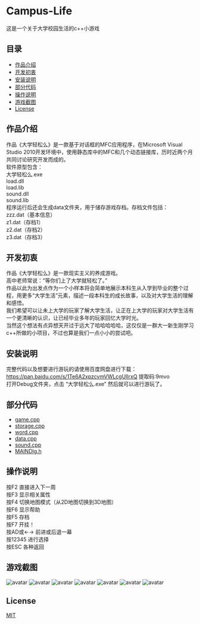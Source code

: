 # Campus-Life 
这是一个关于大学校园生活的c++小游戏

## 目录
* [作品介绍](#作品介绍)
* [开发初衷](#开发初衷)
* [安装说明](#安装说明)
* [部分代码](#部分代码)
* [操作说明](#操作说明)
* [游戏截图](#游戏截图)
* [License](#License)

## 作品介绍 <a name="作品介绍"></a>
作品《大学轻松么》是一款基于对话框的MFC应用程序，在Microsoft Visual Studio 2010开发环境中，使用静态库中的MFC和几个动态链接库，历时近两个月共同讨论研究开发而成的。</br>
软件原型包含：</br>
大学轻松么.exe</br>
load.dll</br>
load.lib</br>
sound.dll</br>
sound.lib</br>
程序运行后还会生成data文件夹，用于储存游戏存档。存档文件包括：</br>
zzz.dat（基本信息）</br>
z1.dat（存档1）</br>
z2.dat（存档2）</br>
z3.dat（存档3）</br>


## 开发初衷 <a name="开发初衷"></a>
作品《大学轻松么》是一款现实主义的养成游戏。</br>
高中老师常说：“等你们上了大学就轻松了。” </br>
作品以此为出发点作为一个小样本将会简单地展示本科生从入学到毕业的整个过程，用更多“大学生活”元素，描述一段本科生的成长故事，以及对大学生活的理解和感悟。</br>
我们希望可以让未上大学的玩家了解大学生活，让正在上大学的玩家对大学生活有一个更清晰的认识，让已经毕业多年的玩家回忆大学时光。</br>
当然这个想法有点异想天开过于远大了哈哈哈哈哈，这仅仅是一群大一新生刚学习c++所做的小项目，不过也算是我们一点小小的尝试吧。</br>

## 安装说明 <a name="安装说明"></a>

完整代码以及想要进行游玩的请使用百度网盘进行下载：https://pan.baidu.com/s/1Te6A2xpzcvmVWLcgUIlrxQ 提取码:9mvo</br>
打开Debug文件夹，点击 “大学轻松么.exe” 然后就可以进行游玩了。</br>

## 部分代码 <a name="部分代码"></a>
* [game.cpp](../examples/game.cpp)
* [storage.cpp](../examples/storage.cpp)
* [word.cpp](../examples/word.cpp)
* [data.cpp](../examples/data.cpp)
* [sound.cpp](../examples/sound.cpp)
* [MAINDlg.h](../examples/MAINDlg.h)

## 操作说明 <a name="操作说明"></a>
按F2 直接进入下一周</br>
按F3 显示相关属性</br>
按F4 切换地图模式（从2D地图切换到3D地图）</br>
按F6 显示帮助</br>
按F5 存档</br>
按F7 开挂！</br>
按AD或←→  前进或后退一幕</br>
按12345      进行选择</br>
按ESC        各种返回</br>


## 游戏截图 <a name="游戏截图"></a>

![avatar](/images/interface.png)
![avatar](/images/archive.png)
![avatar](/images/img1.png)
![avatar](/images/img2.png)
![avatar](/images/img3.png)
![avatar](/images/img4.png)
![avatar](/images/img5.png)

## License <a name="License"></a>
[MIT](LICENSE)

